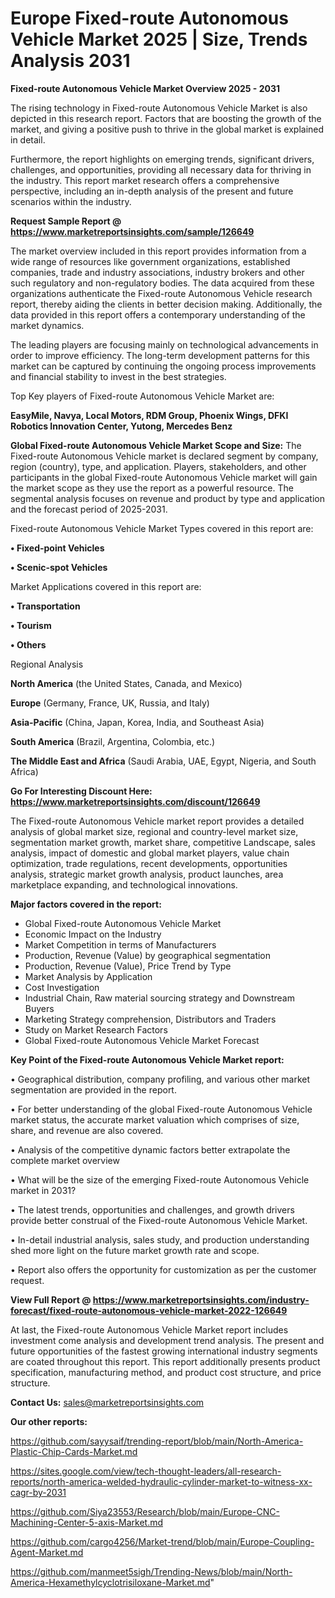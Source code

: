  # Europe Fixed-route Autonomous Vehicle Market 2025 | Size, Trends Analysis 2031

<Strong> Fixed-route Autonomous Vehicle Market Overview 2025 - 2031</strong>

The rising technology in Fixed-route Autonomous Vehicle Market is also depicted in this research report. Factors that are boosting the growth of the market, and giving a positive push to thrive in the global market is explained in detail.

Furthermore, the report highlights on emerging trends, significant drivers, challenges, and opportunities, providing all necessary data for thriving in the industry. This report market research offers a comprehensive perspective, including an in-depth analysis of the present and future scenarios within the industry.

<strong>Request Sample Report @ <a href=https://www.marketreportsinsights.com/sample/126649>https://www.marketreportsinsights.com/sample/126649</a></strong>

The market overview included in this report provides information from a wide range of resources like government organizations, established companies, trade and industry associations, industry brokers and other such regulatory and non-regulatory bodies. The data acquired from these organizations authenticate the Fixed-route Autonomous Vehicle research report, thereby aiding the clients in better decision making. Additionally, the data provided in this report offers a contemporary understanding of the market dynamics.

The leading players are focusing mainly on technological advancements in order to improve efficiency. The long-term development patterns for this market can be captured by continuing the ongoing process improvements and financial stability to invest in the best strategies.

Top Key players of Fixed-route Autonomous Vehicle Market are:

<strong>EasyMile, Navya, Local Motors, RDM Group, Phoenix Wings, DFKI Robotics Innovation Center, Yutong, Mercedes Benz</strong>

<strong><b>Global Fixed-route Autonomous Vehicle Market Scope and Size:</b></strong>
The Fixed-route Autonomous Vehicle market is declared segment by company, region (country), type, and application. Players, stakeholders, and other participants in the global Fixed-route Autonomous Vehicle market will gain the market scope as they use the report as a powerful resource. The segmental analysis focuses on revenue and product by type and application and the forecast period of 2025-2031.

Fixed-route Autonomous Vehicle Market Types covered in this report are:

<strong>• Fixed-point Vehicles

• Scenic-spot Vehicles</strong>

Market Applications covered in this report are:

<strong>• Transportation

• Tourism

• Others</strong> 

Regional Analysis

<strong>North America</strong> (the United States, Canada, and Mexico)

<strong>Europe</strong> (Germany, France, UK, Russia, and Italy)

<strong>Asia-Pacific</strong> (China, Japan, Korea, India, and Southeast Asia)

<strong>South America</strong> (Brazil, Argentina, Colombia, etc.)

<strong>The Middle East and Africa</strong> (Saudi Arabia, UAE, Egypt, Nigeria, and South Africa)

<strong>Go For Interesting Discount Here: <a href=https://www.marketreportsinsights.com/discount/126649>https://www.marketreportsinsights.com/discount/126649</a></strong>

The Fixed-route Autonomous Vehicle market report provides a detailed analysis of global market size, regional and country-level market size, segmentation market growth, market share, competitive Landscape, sales analysis, impact of domestic and global market players, value chain optimization, trade regulations, recent developments, opportunities analysis, strategic market growth analysis, product launches, area marketplace expanding, and technological innovations.

<strong><b>Major factors covered in the report:</b></strong>
<ul>
  <li>Global Fixed-route Autonomous Vehicle Market </li>
  <li>Economic Impact on the Industry</li>
  <li>Market Competition in terms of Manufacturers</li>
  <li>Production, Revenue (Value) by geographical segmentation</li>
  <li>Production, Revenue (Value), Price Trend by Type</li>
  <li>Market Analysis by Application</li>
  <li>Cost Investigation</li>
  <li>Industrial Chain, Raw material sourcing strategy and Downstream Buyers</li>
  <li>Marketing Strategy comprehension, Distributors and Traders</li>
  <li>Study on Market Research Factors</li>
  <li>Global Fixed-route Autonomous Vehicle Market Forecast</li>
</ul>

<strong><b>Key Point of the Fixed-route Autonomous Vehicle Market report:</b></strong>

• Geographical distribution, company profiling, and various other market segmentation are provided in the report.

• For better understanding of the global Fixed-route Autonomous Vehicle market status, the accurate market valuation which comprises of size, share, and revenue are also covered.

• Analysis of the competitive dynamic factors better extrapolate the complete market overview

• What will be the size of the emerging Fixed-route Autonomous Vehicle market in 2031?

• The latest trends, opportunities and challenges, and growth drivers provide better construal of the Fixed-route Autonomous Vehicle Market.

• In-detail industrial analysis, sales study, and production understanding shed more light on the future market growth rate and scope.

• Report also offers the opportunity for customization as per the customer request.

<strong><b>View Full Report @ <a href=https://www.marketreportsinsights.com/industry-forecast/fixed-route-autonomous-vehicle-market-2022-126649>https://www.marketreportsinsights.com/industry-forecast/fixed-route-autonomous-vehicle-market-2022-126649</a></b></strong>


At last, the Fixed-route Autonomous Vehicle Market report includes investment come analysis and development trend analysis. The present and future opportunities of the fastest growing international industry segments are coated throughout this report. This report additionally presents product specification, manufacturing method, and product cost structure, and price structure.

<strong>Contact Us:</strong>
sales@marketreportsinsights.com

<strong>Our other reports:</strong>

<a href=https://github.com/sayysaif/trending-report/blob/main/North-America-Plastic-Chip-Cards-Market.md>https://github.com/sayysaif/trending-report/blob/main/North-America-Plastic-Chip-Cards-Market.md</a>

<a href=https://sites.google.com/view/tech-thought-leaders/all-research-reports/north-america-welded-hydraulic-cylinder-market-to-witness-xx-cagr-by-2031>https://sites.google.com/view/tech-thought-leaders/all-research-reports/north-america-welded-hydraulic-cylinder-market-to-witness-xx-cagr-by-2031</a>

<a href=https://github.com/Siya23553/Research/blob/main/Europe-CNC-Machining-Center-5-axis-Market.md>https://github.com/Siya23553/Research/blob/main/Europe-CNC-Machining-Center-5-axis-Market.md</a>

<a href=https://github.com/cargo4256/Market-trend/blob/main/Europe-Coupling-Agent-Market.md>https://github.com/cargo4256/Market-trend/blob/main/Europe-Coupling-Agent-Market.md</a>

<a href=https://github.com/manmeet5sigh/Trending-News/blob/main/North-America-Hexamethylcyclotrisiloxane-Market.md>https://github.com/manmeet5sigh/Trending-News/blob/main/North-America-Hexamethylcyclotrisiloxane-Market.md</a>"
